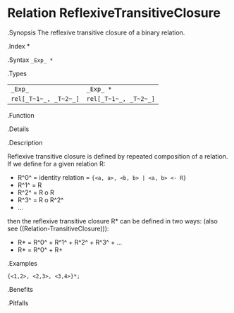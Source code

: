 # Relation ReflexiveTransitiveClosure

.Synopsis
The reflexive transitive closure of a binary relation.

.Index
*

.Syntax
`_Exp_ *`

.Types


|                     |                      |
| --- | --- |
|`_Exp_`              | `_Exp_ *`            |
| `rel[_T~1~_, _T~2~_]` | `rel[_T~1~_, _T~2~_]`  |


.Function

.Details

.Description

Reflexive transitive closure is defined by repeated composition of a relation.
If we define for a given relation R:

*  R^0^ = identity relation = `{<a, a>, <b, b> | <a, b> <- R}`
*  R^1^ = R
*  R^2^ = R o R
*  R^3^ = R o R^2^
*  ...


then the reflexive transitive closure R* can be defined in two ways:
(also see ((Relation-TransitiveClosure))):
*  R* = R^0^ + R^1^ + R^2^ + R^3^ + ...
*  R* = R^0^ + R+


.Examples
```rascal-shell
{<1,2>, <2,3>, <3,4>}*;
```

.Benefits

.Pitfalls

